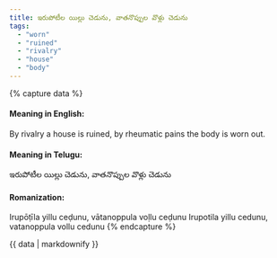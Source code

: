 ```yaml
---
title: ఇరుపోటీల యిల్లు చెడును, వాతనొప్పుల వొళ్లు చెడును
tags:
  - "worn"
  - "ruined"
  - "rivalry"
  - "house"
  - "body"
---
```


{% capture data %}
#### Meaning in English:
By rivalry a house is ruined, by rheumatic pains the body is worn out.

#### Meaning in Telugu:
ఇరుపోటీల యిల్లు చెడును, వాతనొప్పుల వొళ్లు చెడును

#### Romanization:
Irupōṭīla yillu ceḍunu, vātanoppula voḷlu ceḍunu
Irupotila yillu cedunu, vatanoppula vollu cedunu
{% endcapture %}

{{ data | markdownify }}

